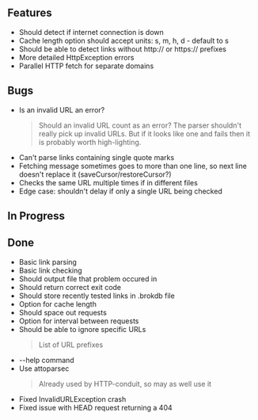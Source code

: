 ## Features

- Should detect if internet connection is down
- Cache length option should accept units: s, m, h, d - default to s
- Should be able to detect links without http:// or https:// prefixes
- More detailed HttpException errors
- Parallel HTTP fetch for separate domains

## Bugs

- Is an invalid URL an error?
    > Should an invalid URL count as an error? The parser shouldn't really pick up invalid URLs. But if it looks like one and fails then it is probably worth high-lighting.
- Can't parse links containing single quote marks
- Fetching message sometimes goes to more than one line, so next line doesn't replace it (saveCursor/restoreCursor?)
- Checks the same URL multiple times if in different files
- Edge case: shouldn't delay if only a single URL being checked

## In Progress


## Done

- Basic link parsing
- Basic link checking
- Should output file that problem occured in
- Should return correct exit code
- Should store recently tested links in .brokdb file
- Option for cache length
- Should space out requests
- Option for interval between requests
- Should be able to ignore specific URLs
    > List of URL prefixes
- --help command
- Use attoparsec
    > Already used by HTTP-conduit, so may as well use it
- Fixed InvalidURLException crash
- Fixed issue with HEAD request returning a 404
